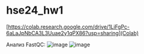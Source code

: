 # hse24_hw1

[https://colab.research.google.com/drive/1LiFgPc-6aLaJpNbCA3L3Uuae2y1qPX86?usp=sharing](Colab)

Анализ FastQC:
![image](https://github.com/kreveto444ka/hse24_hw1/assets/45360131/7b362dd1-8aad-4539-ac80-2e0c734b828c)
![image](https://github.com/kreveto444ka/hse24_hw1/assets/45360131/04c378d6-f8b7-4af7-a1dc-1ae194c48c92)
